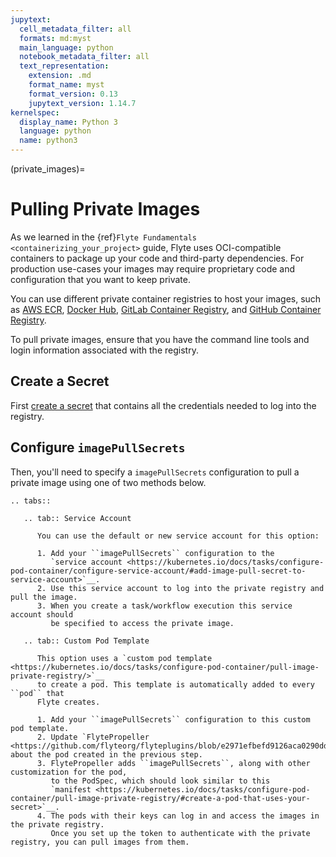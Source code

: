 ```yaml
---
jupytext:
  cell_metadata_filter: all
  formats: md:myst
  main_language: python
  notebook_metadata_filter: all
  text_representation:
    extension: .md
    format_name: myst
    format_version: 0.13
    jupytext_version: 1.14.7
kernelspec:
  display_name: Python 3
  language: python
  name: python3
---
```


(private_images)=

# Pulling Private Images

As we learned in the {ref}`Flyte Fundamentals <containerizing_your_project>` guide,
Flyte uses OCI-compatible containers to package up your code and third-party
dependencies. For production use-cases your images may require proprietary code
and configuration that you want to keep private.

You can use different private container registries to host your images, such as
[AWS ECR](https://docs.aws.amazon.com/AmazonECR/latest/userguide/registry_auth.html),
[Docker Hub](https://docs.docker.com/docker-hub/repos/#private-repositories),
[GitLab Container Registry](https://docs.gitlab.com/ee/ci/docker/using_docker_images.html#access-an-image-from-a-private-container-registry),
and [GitHub Container Registry](https://docs.github.com/en/packages/working-with-a-github-packages-registry/working-with-the-container-registry#authenticating-to-the-container-registry).

To pull private images, ensure that you have the command line tools and login
information associated with the registry.

## Create a Secret

First [create a secret](https://kubernetes.io/docs/tasks/configure-pod-container/pull-image-private-registry/)
that contains all the credentials needed to log into the registry.

## Configure `imagePullSecrets`

Then, you'll need to specify a `imagePullSecrets` configuration to pull a
private image using one of two methods below.

```{eval-rst}
.. tabs::

   .. tab:: Service Account

      You can use the default or new service account for this option:

      1. Add your ``imagePullSecrets`` configuration to the
         `service account <https://kubernetes.io/docs/tasks/configure-pod-container/configure-service-account/#add-image-pull-secret-to-service-account>`__.
      2. Use this service account to log into the private registry and pull the image.
      3. When you create a task/workflow execution this service account should
         be specified to access the private image.

   .. tab:: Custom Pod Template

      This option uses a `custom pod template <https://kubernetes.io/docs/tasks/configure-pod-container/pull-image-private-registry/>`__
      to create a pod. This template is automatically added to every ``pod`` that
      Flyte creates.

      1. Add your ``imagePullSecrets`` configuration to this custom pod template.
      2. Update `FlytePropeller <https://github.com/flyteorg/flyteplugins/blob/e2971efbefd9126aca0290ddc931663605dec348/go/tasks/pluginmachinery/flytek8s/config/config.go#L157>`__ about the pod created in the previous step.
      3. FlytePropeller adds ``imagePullSecrets``, along with other customization for the pod,
         to the PodSpec, which should look similar to this
         `manifest <https://kubernetes.io/docs/tasks/configure-pod-container/pull-image-private-registry/#create-a-pod-that-uses-your-secret>`__.
      4. The pods with their keys can log in and access the images in the private registry.
         Once you set up the token to authenticate with the private registry, you can pull images from them.
```
